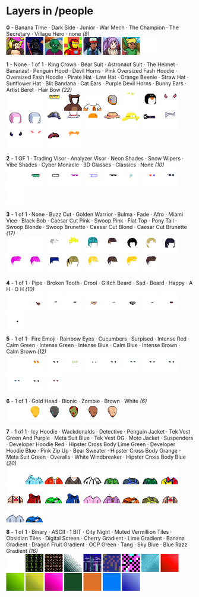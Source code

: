 # Layers in /people

**0** -  Banana Time · Dark Side · Junior · War Mech · The Champion · The Secretary · Village Hero · none  _(8)_ <br>
![](0_0.gif "0 - Banana Time") 
![](0_1.gif "1 - Dark Side") 
![](0_2.png "2 - Junior") 
![](0_3.png "3 - War Mech") 
![](0_4.png "4 - The Champion") 
![](0_5.png "5 - The Secretary") 
![](0_6.png "6 - Village Hero") 
![](0_7.png "7 - none") 


**1** -  None · 1 of 1 · King Crown · Bear Suit · Astronaut Suit · The Helmet · Bananas! · Penguin Hood · Devil Horns · Pink Oversized Fash Hoodie · Oversized Fash Hoodie · Pirate Hat · Law Hat · Orange Beenie · Straw Hat · Sunflower Hat · Blit Bandana · Cat Ears · Purple Devil Horns · Bunny Ears · Artist Beret · Hair Bow  _(22)_ <br>
![](1_0.png "0 - None") 
![](1_1.png "1 - 1 of 1") 
![](1_2.png "2 - King Crown") 
![](1_3.png "3 - Bear Suit") 
![](1_4.png "4 - Astronaut Suit") 
![](1_5.gif "5 - The Helmet") 
![](1_6.gif "6 - Bananas!") 
![](1_7.png "7 - Penguin Hood") 
![](1_8.gif "8 - Devil Horns") 
![](1_9.png "9 - Pink Oversized Fash Hoodie") 
![](1_10.png "10 - Oversized Fash Hoodie") 
![](1_11.png "11 - Pirate Hat") 
![](1_12.png "12 - Law Hat") 
![](1_13.png "13 - Orange Beenie") 
![](1_14.png "14 - Straw Hat") 
![](1_15.png "15 - Sunflower Hat") 
![](1_16.png "16 - Blit Bandana") 
![](1_17.png "17 - Cat Ears") 
![](1_18.png "18 - Purple Devil Horns") 
![](1_19.png "19 - Bunny Ears") 
![](1_20.png "20 - Artist Beret") 
![](1_21.png "21 - Hair Bow") 


**2** -  1 OF 1 · Trading Visor · Analyzer Visor · Neon Shades · Snow Wipers · Vibe Shades · Cyber Monacle · 3D Glasses · Classics · None  _(10)_ <br>
![](2_0.png "0 - 1 OF 1") 
![](2_1.gif "1 - Trading Visor") 
![](2_2.gif "2 - Analyzer Visor") 
![](2_3.gif "3 - Neon Shades") 
![](2_4.gif "4 - Snow Wipers") 
![](2_5.gif "5 - Vibe Shades") 
![](2_6.png "6 - Cyber Monacle") 
![](2_7.png "7 - 3D Glasses") 
![](2_8.png "8 - Classics") 
![](2_9.png "9 - None") 


**3** -  1 of 1 · None · Buzz Cut · Golden Warrior · Bulma · Fade · Afro · Miami Vice · Black Bob · Caesar Cut Pink · Swoop Pink · Flat Top · Pony Tail · Swoop Blonde · Swoop Brunette · Caesar Cut Blond · Caesar Cut Brunette  _(17)_ <br>
![](3_0.png "0 - 1 of 1") 
![](3_1.png "1 - None") 
![](3_2.png "2 - Buzz Cut") 
![](3_3.gif "3 - Golden Warrior") 
![](3_4.png "4 - Bulma") 
![](3_5.png "5 - Fade") 
![](3_6.png "6 - Afro") 
![](3_7.png "7 - Miami Vice") 
![](3_8.png "8 - Black Bob") 
![](3_9.png "9 - Caesar Cut Pink") 
![](3_10.png "10 - Swoop Pink") 
![](3_11.png "11 - Flat Top") 
![](3_12.png "12 - Pony Tail") 
![](3_13.png "13 - Swoop Blonde") 
![](3_14.png "14 - Swoop Brunette") 
![](3_15.png "15 - Caesar Cut Blond") 
![](3_16.png "16 - Caesar Cut Brunette") 


**4** -  1 of 1 · Pipe · Broken Tooth · Drool · Glitch Beard · Sad · Beard · Happy · A H · O H  _(10)_ <br>
![](4_0.png "0 - 1 of 1") 
![](4_1.gif "1 - Pipe") 
![](4_2.gif "2 - Broken Tooth") 
![](4_3.gif "3 - Drool") 
![](4_4.png "4 - Glitch Beard") 
![](4_5.png "5 - Sad") 
![](4_6.png "6 - Beard") 
![](4_7.png "7 - Happy") 
![](4_8.png "8 - A H") 
![](4_9.png "9 - O H") 


**5** -  1 of 1 · Fire Emoji · Rainbow Eyes · Cucumbers · Surpised · Intense Red · Calm Green · Intense Green · Intense Blue · Calm Blue · Intense Brown · Calm Brown  _(12)_ <br>
![](5_0.png "0 - 1 of 1") 
![](5_1.png "1 - Fire Emoji") 
![](5_2.gif "2 - Rainbow Eyes") 
![](5_3.png "3 - Cucumbers") 
![](5_4.png "4 - Surpised") 
![](5_5.png "5 - Intense Red") 
![](5_6.png "6 - Calm Green") 
![](5_7.png "7 - Intense Green") 
![](5_8.png "8 - Intense Blue") 
![](5_9.png "9 - Calm Blue") 
![](5_10.png "10 - Intense Brown") 
![](5_11.png "11 - Calm Brown") 


**6** -  1 of 1 · Gold Head · Bionic · Zombie · Brown · White  _(6)_ <br>
![](6_0.png "0 - 1 of 1") 
![](6_1.gif "1 - Gold Head") 
![](6_2.gif "2 - Bionic") 
![](6_3.png "3 - Zombie") 
![](6_4.png "4 - Brown") 
![](6_5.png "5 - White") 


**7** -  1 of 1 · Icy Hoodie · Wackdonalds · Detective · Penguin Jacket · Tek Vest Green And Purple · Meta Suit Blue · Tek Vest OG · Moto Jacket · Suspenders · Developer Hoodie Red · Hipster Cross Body Lime Green · Developer Hoodie Blue · Pink Zip Up · Bear Sweater · Hipster Cross Body Orange · Meta Suit Green · Overalls · White Windbreaker · Hipster Cross Body Blue  _(20)_ <br>
![](7_0.png "0 - 1 of 1") 
![](7_1.png "1 - Icy Hoodie") 
![](7_2.png "2 - Wackdonalds") 
![](7_3.png "3 - Detective") 
![](7_4.png "4 - Penguin Jacket") 
![](7_5.png "5 - Tek Vest Green And Purple") 
![](7_6.png "6 - Meta Suit Blue") 
![](7_7.png "7 - Tek Vest OG") 
![](7_8.png "8 - Moto Jacket") 
![](7_9.png "9 - Suspenders") 
![](7_10.png "10 - Developer Hoodie Red") 
![](7_11.png "11 - Hipster Cross Body Lime Green") 
![](7_12.png "12 - Developer Hoodie Blue") 
![](7_13.png "13 - Pink Zip Up") 
![](7_14.png "14 - Bear Sweater") 
![](7_15.png "15 - Hipster Cross Body Orange") 
![](7_16.png "16 - Meta Suit Green") 
![](7_17.png "17 - Overalls") 
![](7_18.png "18 - White Windbreaker") 
![](7_19.png "19 - Hipster Cross Body Blue") 


**8** -  1 of 1 · Binary · ASCII · 1 BIT · City Night · Muted Vermillion Tiles · Obsidian Tiles · Digital Screen · Cherry Gradient · Lime Gradient · Banana Gradient · Dragon Fruit Gradient · OCP Green · Tang · Sky Blue · Blue Razz Gradient  _(16)_ <br>
![](8_0.png "0 - 1 of 1") 
![](8_1.png "1 - Binary") 
![](8_2.png "2 - ASCII") 
![](8_3.png "3 - 1 BIT") 
![](8_4.png "4 - City Night") 
![](8_5.png "5 - Muted Vermillion Tiles") 
![](8_6.png "6 - Obsidian Tiles") 
![](8_7.png "7 - Digital Screen") 
![](8_8.png "8 - Cherry Gradient") 
![](8_9.png "9 - Lime Gradient") 
![](8_10.png "10 - Banana Gradient") 
![](8_11.png "11 - Dragon Fruit Gradient") 
![](8_12.png "12 - OCP Green") 
![](8_13.png "13 - Tang") 
![](8_14.png "14 - Sky Blue") 
![](8_15.png "15 - Blue Razz Gradient") 


